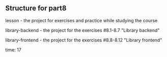 ## Structure for part8

lesson - the project for exercises and practice while studying the course

library-backend - the project for the exercises #8.1-8.7 "Library backend"

library-frontend - the project for the exercises #8.8-8.12 "Library frontend"

time: 17
